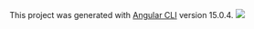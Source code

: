 This project was generated with [Angular CLI](https://github.com/angular/angular-cli) version 15.0.4.
<img src="https://user-images.githubusercontent.com/92002985/208319919-300078c5-7450-40d3-bc43-5296a204624f.png">

